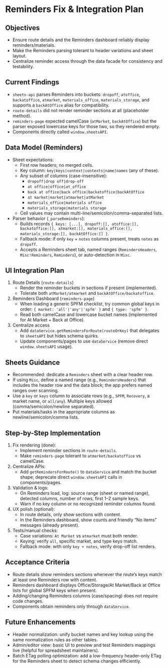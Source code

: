 # Reminders Fix & Integration Plan

## Objectives
- Ensure route details and the Reminders dashboard reliably display reminders/materials.
- Make the Reminders parsing tolerant to header variations and sheet layout.
- Centralize reminder access through the data facade for consistency and testability.

## Current Findings
- `sheets-api` parses Reminders into buckets: `dropoff`, `atoffice`, `backatoffice`, `atmarket`, `materials_office`, `materials_storage`, and supports a `backAtOffice` alias for compatibility.
- `route-details` did not render reminder sections at all (placeholder method).
- `reminders-page` expected camelCase (`atMarket`, `backAtOffice`) but the parser exposed lowercase keys for those two, so they rendered empty.
- Components directly called `window.sheetsAPI`.

## Data Model (Reminders)
- Sheet expectations:
  - First row headers; no merged cells.
  - Key column: `key|keys|context|contexts|name|names` (any of these).
  - Any subset of columns (case-insensitive):
    - `dropoff|drop off|drop-off`
    - `at office|office|at_office`
    - `back at office|back office|backatoffice|backAtOffice`
    - `at market|market|atmarket|atMarket`
    - `materials_office|materials office`
    - `materials_storage|materials storage`
  - Cell values may contain multi-line/semicolon/comma-separated lists.
- Parser behavior (`_parseReminders`):
  - Builds records `{ keys: [...], dropoff:[], atoffice:[], backatoffice:[], atmarket:[], materials_office:[], materials_storage:[], backAtOffice:[] }`.
  - Fallback mode: if only `key` + `notes` columns present, treats `notes` as `dropoff`.
  - Accepts a Reminders sheet tab, named ranges (`RemindersHeaders`, `Misc!Reminders`, `Reminders`), or auto-detection in `Misc`.

## UI Integration Plan
1) Route Details (`route-details`)
   - Render the reminder buckets in sections if present (implemented).
   - Tolerate both `atMarket/atmarket` and `backAtOffice/backatoffice`.
2) Reminders Dashboard (`reminders-page`)
   - When loading a generic SPFM checklist, try common global keys in order: `{ market: 'all'|'any'|'spfm' }` and `{ type: 'spfm' }`.
   - Read both camelCase and lowercase bucket names (implemented for At Market + Back at Office).
3) Centralize access
   - Add `dataService.getRemindersForRoute(routeOrKey)` that delegates to `sheetsAPI` but hides schema quirks.
   - Update components/pages to use `dataService` (remove direct `window.sheetsAPI` usage).

## Sheets Guidance
- Recommended: dedicate a `Reminders` sheet with a clear header row.
- If using `Misc`, define a named range (e.g., `RemindersHeaders`) that includes the header row and the data block; the app prefers named ranges over scanning.
- Use a `key` or `keys` column to associate rows (e.g., `SPFM`, `Recovery`, a market name, or `all/any`). Multiple keys allowed (comma/semicolon/newline separated).
- Put materials/tasks in the appropriate columns as newline/semicolon/comma lists.

## Step-by-Step Implementation
1) Fix rendering (done):
   - Implement reminder sections in `route-details`.
   - Make `reminders-page` tolerant to `atmarket/backatoffice` vs camelCase.
2) Centralize APIs:
   - Add `getRemindersForRoute()` to `dataService` and match the bucket shape; deprecate direct `window.sheetsAPI` calls in components/pages.
3) Validation & logs:
   - On Reminders load, log: source range (sheet or named range), detected columns, number of rows, first 1–2 sample keys.
   - Warn if no key column or no recognized reminder columns found.
4) UX polish (optional):
   - In route details, only show sections with content.
   - In the Reminders dashboard, show counts and friendly “No items” messages (already present).
5) Tests/manual checks:
   - Case variations: `At Market` vs `atmarket` must both render.
   - Keying: verify `all`, specific market, and type keys match.
   - Fallback mode: with only `key + notes`, verify drop-off list renders.

## Acceptance Criteria
- Route details show reminders sections whenever the route’s keys match at least one Reminders row with content.
- Reminders dashboard displays Office/Storage/At Market/Back at Office lists for global SPFM keys when present.
- Adding/changing Reminders columns (case/spacing) does not require code changes.
- Components obtain reminders only through `dataService`.

## Future Enhancements
- Header normalization: unify bucket names and key lookup using the same normalization rules as other tables.
- Admin/editor view: basic UI to preview and test Reminders mappings live (helpful for spreadsheet maintainers).
- Batch ETag polling optimization: add a low-frequency header-only ETag for the Reminders sheet to detect schema changes efficiently.

